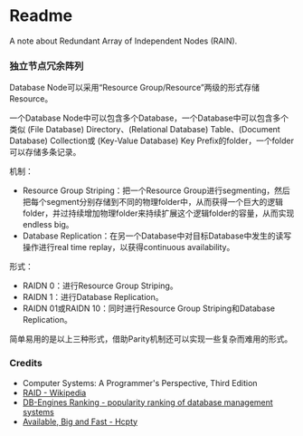 # Readme
A note about Redundant Array of Independent Nodes (RAIN).

### 独立节点冗余阵列

Database Node可以采用“Resource Group/Resource”两级的形式存储Resource。

一个Database Node中可以包含多个Database，一个Database中可以包含多个类似 (File Database) Directory、(Relational Database) Table、(Document Database) Collection或 (Key-Value Database) Key Prefix的folder，一个folder可以存储多条记录。

机制：
- Resource Group Striping：把一个Resource Group进行segmenting，然后把每个segment分别存储到不同的物理folder中，从而获得一个巨大的逻辑folder，并过持续增加物理folder来持续扩展这个逻辑folder的容量，从而实现endless big。
- Database Replication：在另一个Database中对目标Database中发生的读写操作进行real time replay，以获得continuous availability。

形式：
- RAIDN 0：进行Resource Group Striping。
- RAIDN 1：进行Database Replication。
- RAIDN 01或RAIDN 10：同时进行Resource Group Striping和Database Replication。

简单易用的是以上三种形式，借助Parity机制还可以实现一些复杂而难用的形式。

### Credits
- Computer Systems: A Programmer's Perspective, Third Edition
- [RAID - Wikipedia](https://en.wikipedia.org/wiki/RAID)
- [DB-Engines Ranking - popularity ranking of database management systems](https://db-engines.com/en/ranking)
- [Available, Big and Fast - Hcpty](https://github.com/hcpty/available-big-and-fast)
